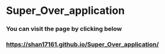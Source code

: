 # Super_Over_application

### You can visit the page by clicking below
### https://shan17161.github.io/Super_Over_application/
